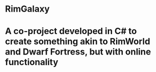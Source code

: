 # RimGalaxy
# A co-project developed in C# to create something akin to RimWorld and Dwarf Fortress, but with online functionality
